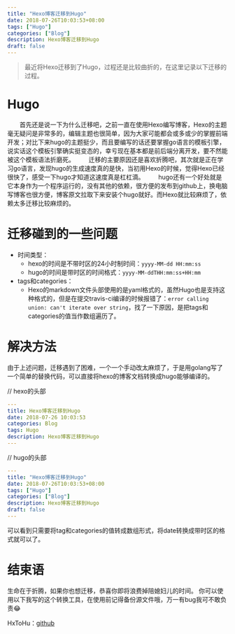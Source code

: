```yaml
---
title: "Hexo博客迁移到Hugo"
date: 2018-07-26T10:03:53+08:00
tags: ["Hugo"]
categories: ["Blog"]
description: Hexo博客迁移到Hugo
draft: false
---
```

> 最近将Hexo迁移到了Hugo，过程还是比较曲折的，在这里记录以下迁移的过程。

# Hugo
　　首先还是说一下为什么迁移吧，之前一直在使用Hexo编写博客，Hexo的主题毫无疑问是非常多的，编辑主题也很简单，因为大家可能都会或多或少的掌握前端开发；对比下来hugo的主题挺少，而且要编写的话还要掌握go语言的模板引擎，说实话这个模板引擎确实挺变态的，幸亏现在基本都是前后端分离开发，要不然能被这个模板语法折磨死。
　　迁移的主要原因还是喜欢折腾吧，其次就是正在学习go语言，发现hugo的生成速度真的是快，当初用Hexo的时候，觉得Hexo已经很快了，感受一下hugo才知道这速度真是杠杠滴。
　　hugo还有一个好处就是它本身作为一个程序运行的，没有其他的依赖，很方便的发布到github上，换电脑写博客也很方便，博客原文拉取下来安装个hugo就好。而Hexo就比较麻烦了，依赖太多迁移比较麻烦的。

# 迁移碰到的一些问题
- 时间类型：
    - hexo的时间是不带时区的24小时制时间：`yyyy-MM-dd HH:mm:ss`
    - hugo的时间是带时区的时间格式：`yyyy-MM-ddTHH:mm:ss+HH:mm`
- tags和categories：
    - Hexo的markdown文件头部使用的是yaml格式的，虽然Hugo也是支持这种格式的，但是在提交travis-ci编译的时候报错了：`error calling union: can't iterate over string`，找了一下原因，是把tags和categories的值当作数组遍历了。

# 解决方法
由于上述问题，迁移遇到了困难，一个一个手动改太麻烦了，于是用golang写了一个简单的替换代码，可以直接将hexo的博客文档转换成hugo能够编译的。

// hexo的头部

```yaml
---
title: Hexo博客迁移到Hugo
date: 2018-07-26 10:03:53
categories: Blog
tags: Hugo
description: Hexo博客迁移到Hugo
---
```

// hugo的头部
```yaml
---
title: "Hexo博客迁移到Hugo"
date: 2018-07-26T10:03:53+08:00
tags: ["Hugo"]
categories: ["Blog"]
description: Hexo博客迁移到Hugo
draft: false
---
```

可以看到只需要将tag和categories的值转成数组形式，将date转换成带时区的格式就可以了。

# 结束语
生命在于折腾，如果你也想迁移，恭喜你即将浪费掉陪媳妇儿的时间。
你可以使用以下我写的这个转换工具，在使用前记得备份源文件哦，万一有bug我可不敢负责😂

HxToHu：[github](https://github.com/haijiandong/HxToHu.git)